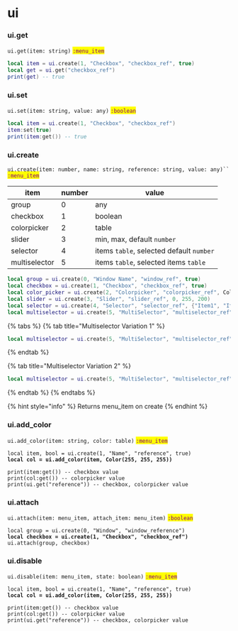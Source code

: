 # ui

### ui.get

`ui.get(item: string)` <mark style="color:purple;">`:menu_item`</mark>

```lua
local item = ui.create(1, "Checkbox", "checkbox_ref", true)
local get = ui.get("checkbox_ref")
print(get) -- true
```

### ui.set

`ui.set(item: string, value: any)` <mark style="color:purple;">`:boolean`</mark>

```lua
local item = ui.create(1, "Checkbox", "checkbox_ref")
item:set(true)
print(item:get()) -- true
```

### ui.create

`ui.create(item: number, name: string, reference: string, value: any)`` `<mark style="color:purple;">`:menu_item`</mark>

<table data-view="cards"><thead><tr><th>item</th><th data-type="number">number</th><th>value</th></tr></thead><tbody><tr><td>group</td><td>0</td><td>any</td></tr><tr><td>checkbox</td><td>1</td><td>boolean</td></tr><tr><td>colorpicker</td><td>2</td><td>table</td></tr><tr><td>slider</td><td>3</td><td>min, max, default <code>number</code></td></tr><tr><td>selector</td><td>4</td><td>items <code>table</code>, selected default <code>number</code></td></tr><tr><td>multiselector</td><td>5</td><td>items <code>table</code>, selected items <code>table</code></td></tr></tbody></table>

```lua
local group = ui.create(0, "Window Name", "window_ref", true)
local checkbox = ui.create(1, "Checkbox", "checkbox_ref", true)
local color_picker = ui.create(2, "Colorpicker", "colorpicker_ref", Color(255, 255, 255))
local slider = ui.create(3, "Slider", "slider_ref", 0, 255, 200)
local selector = ui.create(4, "Selector", "selector_ref", {"Item1", "Item2"}, 2)
local multiselector = ui.create(5, "MultiSelector", "multiselector_ref", {"Item1", "Item2"}, {false, true})
```

{% tabs %}
{% tab title="Multiselector Variation 1" %}
```lua
local multiselector = ui.create(5, "MultiSelector", "multiselector_ref", {"Item1", "Item2"}, {true, false})
```
{% endtab %}

{% tab title="Multiselector Variation 2" %}
```lua
local multiselector = ui.create(5, "MultiSelector", "multiselector_ref", {"Item1", "Item2"}, {nil, "Item2"})
```
{% endtab %}
{% endtabs %}

{% hint style="info" %}
Returns menu\_item on create
{% endhint %}

### ui.add\_color

`ui.add_color(item: string, color: table)` <mark style="color:purple;">`:menu_item`</mark>

<pre class="language-lua"><code class="lang-lua">local item, bool = ui.create(1, "Name", "reference", true)
<strong>local col = ui.add_color(item, Color(255, 255, 255))
</strong>
print(item:get()) -- checkbox value
print(col:get()) -- colorpicker value
print(ui.get("reference")) -- checkbox, colorpicker value
</code></pre>

### ui.attach

`ui.attach(item: menu_item, attach_item: menu_item)` <mark style="color:purple;">`:boolean`</mark>

<pre class="language-lua"><code class="lang-lua">local group = ui.create(0, "Window", "window_reference")
<strong>local checkbox = ui.create(1, "Checkbox", "checkbox_ref")
</strong>ui.attach(group, checkbox)
</code></pre>

### ui.disable

`ui.disable(item: menu_item, state: boolean)` <mark style="color:purple;">`:menu_item`</mark>

<pre class="language-lua"><code class="lang-lua">local item, bool = ui.create(1, "Name", "reference", true)
<strong>local col = ui.add_color(item, Color(255, 255, 255))
</strong>
print(item:get()) -- checkbox value
print(col:get()) -- colorpicker value
print(ui.get("reference")) -- checkbox, colorpicker value
</code></pre>
